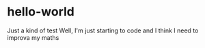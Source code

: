 # hello-world
Just a kind of test
Well, I'm just starting to code and I think I need to improva my maths
